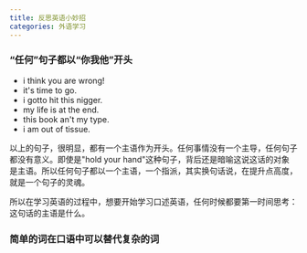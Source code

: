 ```yaml
---
title: 反思英语小妙招
categories: 外语学习
---
```


### “任何”句子都以“你我他”开头

* i think you are wrong!
* it's time to go.
* i gotto hit this nigger.
* my life is at the end.
* this book an't my type.
* i am out of tissue.

以上的句子，很明显，都有一个主语作为开头。任何事情没有一个主导，任何句子都没有意义。即使是"hold your hand"这种句子，背后还是暗喻这说这话的对象是主语。所以任何句子都以一个主语，一个指派，其实换句话说，在提升点高度，就是一个句子的灵魂。

所以在学习英语的过程中，想要开始学习口述英语，任何时候都要第一时间思考：这句话的主语是什么。

### 简单的词在口语中可以替代复杂的词

